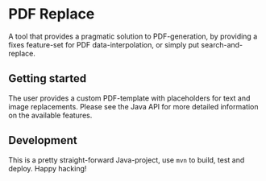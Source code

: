 PDF Replace
===========

A tool that provides a pragmatic solution to PDF-generation, by
providing a fixes feature-set for PDF data-interpolation, or
simply put search-and-replace.

## Getting started

The user provides a custom PDF-template with placeholders for text
and image replacements. Please see the Java API for more detailed
information on the available features.

## Development

This is a pretty straight-forward Java-project, use `mvn` to build,
test and deploy. Happy hacking!
